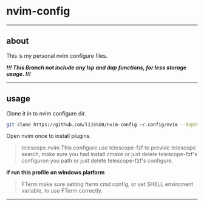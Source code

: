 # nvim-config

---

## about

This is my personal nvim configure files.

***!!! This Branch not include any lsp and dap functions, for less storage usage. !!!***

---

## usage

Clone it in to nvim configure dir.

```bash
git clone https://github.com/lI15SO0/nvim-config ~/.config/nvim --depth=1
```

Open nvim once to install plugins.

> telescope.nvim
> This configure use telescope-fzf to provide telescope search, make sure you had install cmake or just delete telescope-fzf's configuron you path or just delete telescope-fzf's configure.

**if run this profile on windows platform**

> FTerm
> make sure setting fterm cmd config, or set SHELL enviroment variable, to use FTerm correctly.

---
